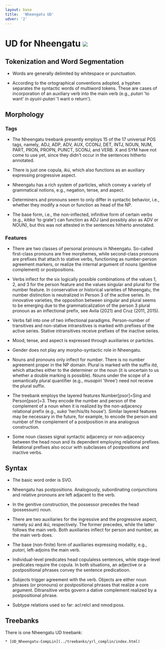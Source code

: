 ```yaml
---
layout: base
title:  'Nheengatu UD'
udver: '2'
---
```


# UD for Nheengatu <span class="flagspan"><img class="flag" src="../../flags/svg/BR.svg" /></span>

## Tokenization and Word Segmentation

* Words are generally delimited by whitespace or punctuation.

* According to the ortographical conventions adopted, a hyphen separates the syntactic words of multiword tokens. These are cases of incorporation of an auxiliary verb into the main verb (e.g., *putari* 'to want' in *ayuíri-putari* 'I want o return').

## Morphology

### Tags

* The Nheengatu treebank presently employs 15 of the 17 universal POS tags, namely, ADJ, ADP, ADV, AUX, CCONJ, DET, INTJ, NOUN, NUM, PART, PRON, PROPN, PUNCT, SCONJ, and VERB. X and SYM have not come to use yet, since they didn't occur in the sentences hitherto annotated.

* There is just one copula, *ikú*, which also functions as an auxiliary expressing progressive aspect.

* Nheengatu has a rich system of particles, which convey a variety of grammatical notions, e.g., negation, tense, and aspect.

* Determiners and pronouns seem to only differ in syntactic behavior, i.e., whether they modify a noun or function as head of the NP.

* The base form, i.e., the non-inflected, infinitive form of certain verbs (e.g., *kitika* 'to grate') can function as ADJ (and possibly also as ADV or NOUN), but this was not attested in the sentences hitherto annotated.


### Features

* There are two classes of personal pronouns in Nheengatu. So-called first-class pronouns are free morphemes, while second-class pronouns are prefixes that attach to stative verbs, functioning as number-person agreement markers, or realize the internal argument of nouns (genitive complement) or postpositions.

* Verbs inflect for the six logically possible combinations of the values 1, 2, and 3 for the  person feature and the values singular and plural for the number feature. In conservative or historical varieties of Nheengatu, the number distinction is neutralized in Person 3 of the active series. In innovative varieties, the opposition between singular and plural seems to be emerging due to the grammaticalization of the person 3 plural pronoun as an inflectional prefix, see Avila (2021) and Cruz (2011, 2015).     

* Verbs fall into one of two inflectional paradigms. Person-number of transitives and non-stative intransitives is marked with prefixes of the active series. Stative intransitives receive prefixes of the inactive series.

* Mood, tense, and aspect is expressed through auxiliaries or particles.           

* Gender does not play any morpho-syntactic role in Nheengatu.

* Nouns and pronouns only inflect for number. There is no number agreement proper in the NP domain. Plural  is marked with the suffix *itá*, which attaches either to the determiner or the noun (it is uncertain to us whether a double marking is possible). Nouns under the scope of a semantically plural quantifier (e.g., *musapiri* 'three') need not receive the plural suffix.

* The treebank employs the layered features Number[psor]=Sing and Person[psor]=3. They encode the number and person of the complement of a noun when it is realized by the non-adjacency relational prefix (e.g., *suka* 'her/his/its house'). Similar layered features may be necessary in the future, for example, to encode the person and number of the complement of a postposition in ana analogous construction.

* Some noun classes signal syntactic adjacency or non-adjacency between the head noun and its dependent employing relational prefixes. Relational prefixes also occur with subclasses of postpositions and inactive verbs.  


## Syntax

* The basic word order is SVO.

* Nheengatu has postpositions. Analogously, subordinating conjunctions and relative pronouns are left adjacent to the verb.

* In the genitive construction, the possessor precedes the head (possessum) noun.  

* There are two auxiliaries for the ingressive and the progressive aspect, namely *sú* and *ikú*, respectively. The former precedes, while the latter follows the main verb. Both auxiliaries inflect
for person and number, as the main verb does.

* The base (non-finite) form of auxiliaries expressing modality, e.g., *putari*, left-adjoins the main verb.  

* Individual-level predicates head copulaless sentences, while stage-level predicates require the copula. In both situations, an adjective or a postpositional phrases convey the sentence predicatioon.

* Subjects trigger agreement with the verb. Objects are either noun phrases (or pronouns) or postpositional phrases that realize a core argument. Ditransitive verbs govern a dative complement realized by a postpositional phrase.

* Subtype relations used so far: acl:relcl and nmod:poss.  

## Treebanks

  There is one Nheengatu UD treebank:

    * [UD_Nheengatu-CompLin](../treebanks/yrl_complin/index.html)
